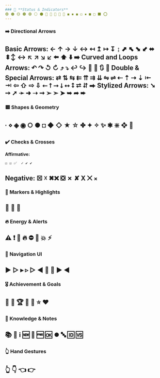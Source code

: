 ```yaml
---
### 🔘 **Status & Indicators**
🟢 🟠 🟡 🟤 🟣 ⚪ ⚫ 🔴 🔵 🔶 🔸 🔹 ◼️ ◾ ◼ ◻ ▪️ ■ □ ⬛ ⭕
---
```

### ➡️ **Directional Arrows**
**Basic Arrows:**
← ↑ → ↓ ↔  ↤ ↥ ↦ ↧ ↨ ⬈ ⬉ ⬊ ⬋ ⬌ ⬍↕ ↔️ ↖️ ↗️ ↘️ ↙️ ⬅️ ⬆️ ⬇️ ➡️
**Curved and Loops Arrows:**
↶ ↷ ↺ ↻  ⤴️ ⤵️ ↩️ ↪️   🔀 🔁 🔃 🔄
**Double & Special Arrows:**
⇄ ⇅ ⇆ ⇇ ⇈ ⇉ ⇊ ⇋ ⇌ ⇠ ⇡ ⇢ ⇣ ⇤ ⇥ ⇦ ⇧ ⇨ ⇩ ⭠ ⭡ ⭢ ⭣ ⭤ ⭥ ⮂ ⮃ ⮕
**Stylized Arrows:**
➘ ➙ ➚ ➛ ➜ ➝ ➞ ➢ ➣ ➤ ➥ ➦ ➨
---
### 🟨 **Shapes & Geometry**
∙ ⋄ ◈ ◉ ○ ● ◘ ◆ ◇ ★ ☆ ✤ ✦ ✧ ✨ ✱  ❇️ ❖ 💠
---
### ✔️ **Checks & Crosses**
**Affirmative:**
```
☑ ☑️ ✅  ✓ ✔ ✔️
```
**Negative:**
☒ ☓ ✖❌ ❎ ✗ ✘  Χ ⨉ ⨯
---
### 📌 **Markers & Highlights**
📌 📍 🔗
---
### 🔥 **Energy & Alerts**
⚠️ ❗  🚫 🔥 ⛔ 🚨  💥 ⚡
---
### 🧭 **Navigation UI**
▶  ▷ ▸ ▹  ▻ ◀ 
🔼 🔽 ▶️ ◀️
---
### 🎖 **Achievement & Goals**
🎯 🏅 🏆 💯 🌟 ⭐ ❤️ 
---
### 📖 **Knowledge & Notes**
📚 📝 ℹ️ 🆕 🔢 🆓 🆗 ⏺️ 🔤 🆔 🆚
---
### 👆 **Hand Gestures**
👆 👇 👈 👉
----------------------